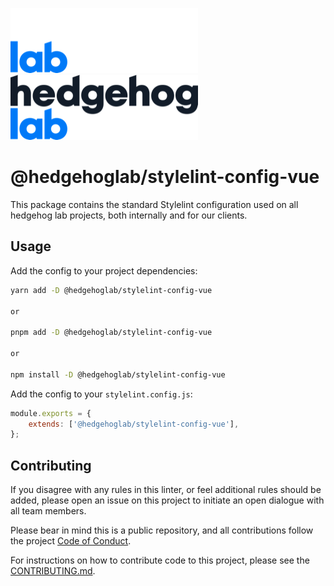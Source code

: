 ![Fancy logo](../../assets/images/hhl-logo-light.png#gh-dark-mode-only)
![Fancy logo](../../assets/images/hhl-logo-dark.png#gh-light-mode-only)

# @hedgehoglab/stylelint-config-vue

This package contains the standard Stylelint configuration used on all hedgehog lab projects, both internally and for our clients.

## Usage

Add the config to your project dependencies:

```bash 
yarn add -D @hedgehoglab/stylelint-config-vue

or

pnpm add -D @hedgehoglab/stylelint-config-vue

or

npm install -D @hedgehoglab/stylelint-config-vue
```

Add the config to your `stylelint.config.js`:

```js
module.exports = {
    extends: ['@hedgehoglab/stylelint-config-vue'],
};
```

## Contributing

If you disagree with any rules in this linter, or feel additional rules should be added, please open an issue on this project to initiate an open dialogue with all team members. 

Please bear in mind this is a public repository, and all contributions follow the project [Code of Conduct](../../CODE_OF_CONDUCT.md).

For instructions on how to contribute code to this project, please see the [CONTRIBUTING.md](../../CONTRIBUTING.md).
